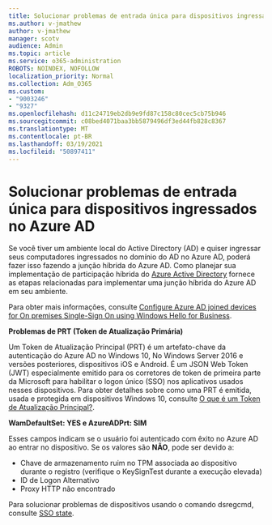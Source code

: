 ```yaml
---
title: Solucionar problemas de entrada única para dispositivos ingressados no Azure AD
ms.author: v-jmathew
author: v-jmathew
manager: scotv
audience: Admin
ms.topic: article
ms.service: o365-administration
ROBOTS: NOINDEX, NOFOLLOW
localization_priority: Normal
ms.collection: Adm_O365
ms.custom:
- "9003246"
- "9327"
ms.openlocfilehash: d11c24719eb2db9e9fd87c158c80cec5cb75b946
ms.sourcegitcommit: c08bed4071baa3bb5879496df3ed44fb828c8367
ms.translationtype: MT
ms.contentlocale: pt-BR
ms.lasthandoff: 03/19/2021
ms.locfileid: "50897411"
---
```

# <a name="troubleshoot-single-sign-on-for-azure-ad-joined-devices"></a>Solucionar problemas de entrada única para dispositivos ingressados no Azure AD

Se você tiver um ambiente local do Active Directory (AD) e quiser ingressar seus computadores ingressados no domínio do AD no Azure AD, poderá fazer isso fazendo a junção híbrida do Azure AD. Como planejar sua implementação de participação híbrida do [Azure Active Directory](https://docs.microsoft.com/azure/active-directory/devices/hybrid-azuread-join-plan) fornece as etapas relacionadas para implementar uma junção híbrida do Azure AD em seu ambiente.

Para obter mais informações, consulte [Configure Azure AD joined devices for On premises Single-Sign On using Windows Hello for Business](https://docs.microsoft.com/windows/security/identity-protection/hello-for-business/hello-hybrid-aadj-sso-base).

**Problemas de PRT (Token de Atualização Primária)**

Um Token de Atualização Principal (PRT) é um artefato-chave da autenticação do Azure AD no Windows 10, No Windows Server 2016 e versões posteriores, dispositivos iOS e Android. É um JSON Web Token (JWT) especialmente emitido para os corretores de token de primeira parte da Microsoft para habilitar o logon único (SSO) nos aplicativos usados nesses dispositivos. Para obter detalhes sobre como uma PRT é emitida, usada e protegida em dispositivos Windows 10, consulte [O que é um Token de Atualização Principal?](https://docs.microsoft.com/azure/active-directory/devices/concept-primary-refresh-token).

**WamDefaultSet: YES e AzureADPrt: SIM**

Esses campos indicam se o usuário foi autenticado com êxito no Azure AD ao entrar no dispositivo. Se os valores são **NÃO**, pode ser devido a:

- Chave de armazenamento ruim no TPM associada ao dispositivo durante o registro (verifique o KeySignTest durante a execução elevada)
- ID de Logon Alternativo
- Proxy HTTP não encontrado

Para solucionar problemas de dispositivos usando o comando dsregcmd, consulte [SSO state](https://docs.microsoft.com/azure/active-directory/devices/troubleshoot-device-dsregcmd#sso-state).
